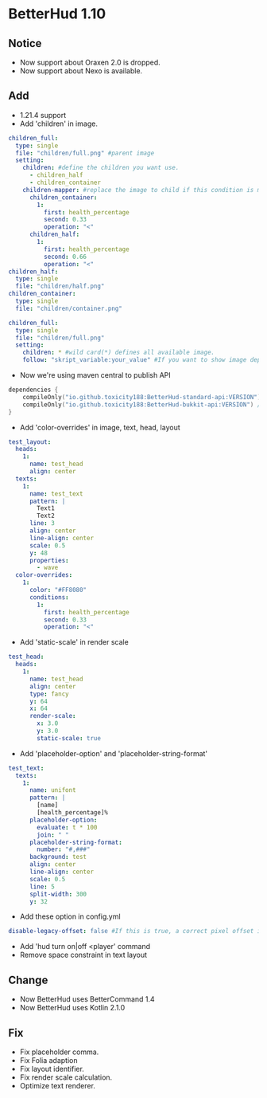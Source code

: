# BetterHud 1.10

## Notice
- Now support about Oraxen 2.0 is dropped.
- Now support about Nexo is available.

## Add
- 1.21.4 support
- Add 'children' in image.
```yaml
children_full:
  type: single
  file: "children/full.png" #parent image
  setting:
    children: #define the children you want use.
      - children_half
      - children_container
    children-mapper: #replace the image to child if this condition is matched.
      children_container:
        1:
          first: health_percentage
          second: 0.33
          operation: "<"
      children_half:
        1:
          first: health_percentage
          second: 0.66
          operation: "<"
children_half:
  type: single
  file: "children/half.png"
children_container:
  type: single
  file: "children/container.png"
```
```yaml
children_full:
  type: single
  file: "children/full.png"
  setting:
    children: * #wild card(*) defines all available image.
    follow: "skript_variable:your_value" #If you want to show image depend on some placeholder, set 'follow' section.
```
- Now we're using maven central to publish API
```kotlin
dependencies {
    compileOnly("io.github.toxicity188:BetterHud-standard-api:VERSION") //Standard API
    compileOnly("io.github.toxicity188:BetterHud-bukkit-api:VERSION") //Platform API
}
```
- Add 'color-overrides' in image, text, head, layout
```yaml
test_layout:
  heads:
    1:
      name: test_head
      align: center
  texts:
    1:
      name: test_text
      pattern: |
        Text1
        Text2
      line: 3
      align: center
      line-align: center
      scale: 0.5
      y: 48
      properties:
        - wave
  color-overrides:
    1:
      color: "#FF8080"
      conditions:
        1:
          first: health_percentage
          second: 0.33
          operation: "<"
```
- Add 'static-scale' in render scale
```yaml
test_head:
  heads:
    1:
      name: test_head
      align: center
      type: fancy
      y: 64
      x: 64
      render-scale:
        x: 3.0
        y: 3.0
        static-scale: true
```
- Add 'placeholder-option' and 'placeholder-string-format'
```yaml
test_text:
  texts:
    1:
      name: unifont
      pattern: |
        [name]
        [health_percentage]%
      placeholder-option:
        evaluate: t * 100
        join: " "
      placeholder-string-format:
        number: "#,###"
      background: test
      align: center
      line-align: center
      scale: 0.5
      line: 5
      split-width: 300
      y: 32
```
- Add these option in config.yml
```yaml
disable-legacy-offset: false #If this is true, a correct pixel offset is provided.
```
- Add 'hud turn on|off <player' command
- Remove space constraint in text layout
## Change
- Now BetterHud uses BetterCommand 1.4
- Now BetterHud uses Kotlin 2.1.0

## Fix
- Fix placeholder comma.
- Fix Folia adaption
- Fix layout identifier.
- Fix render scale calculation.
- Optimize text renderer.